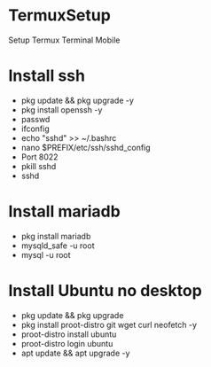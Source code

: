 # TermuxSetup
Setup Termux Terminal Mobile 

# Install ssh
  - pkg update && pkg upgrade -y
   - pkg install openssh -y
   - passwd
   - ifconfig
   - echo "sshd" >> ~/.bashrc
   - nano $PREFIX/etc/ssh/sshd_config
   - Port 8022
   - pkill sshd
   - sshd
 
# Install mariadb
  - pkg install mariadb
   - mysqld_safe -u root
   - mysql -u root

# Install Ubuntu no desktop
  - pkg update && pkg upgrade
  - pkg install proot-distro git wget curl neofetch -y
  - proot-distro install ubuntu
  - proot-distro login ubuntu
  - apt update && apt upgrade -y
